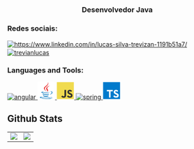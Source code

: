 <h3 align="center">Desenvolvedor Java</h3>

<h3 align="left">Redes sociais:</h3>
<p align="left">
<a href="https://linkedin.com/in/https://www.linkedin.com/in/lucas-silva-trevizan-1191b51a7/" target="blank"><img align="center" src="https://raw.githubusercontent.com/rahuldkjain/github-profile-readme-generator/master/src/images/icons/Social/linked-in-alt.svg" alt="https://www.linkedin.com/in/lucas-silva-trevizan-1191b51a7/" height="30" width="40" /></a>
<a href="https://instagram.com/trevianlucas" target="blank"><img align="center" src="https://raw.githubusercontent.com/rahuldkjain/github-profile-readme-generator/master/src/images/icons/Social/instagram.svg" alt="trevianlucas" height="30" width="40" /></a>
</p>

<h3 align="left">Languages and Tools:</h3>
<p align="left"> <a href="https://angular.io" target="_blank"> <img src="https://angular.io/assets/images/logos/angular/angular.svg" alt="angular" width="40" height="40"/> </a> <a href="https://www.java.com" target="_blank"> <img src="https://raw.githubusercontent.com/devicons/devicon/master/icons/java/java-original.svg" alt="java" width="40" height="40"/> </a> <a href="https://developer.mozilla.org/en-US/docs/Web/JavaScript" target="_blank"> <img src="https://raw.githubusercontent.com/devicons/devicon/master/icons/javascript/javascript-original.svg" alt="javascript" width="40" height="40"/> </a> <a href="https://spring.io/" target="_blank"> <img src="https://www.vectorlogo.zone/logos/springio/springio-icon.svg" alt="spring" width="40" height="40"/> </a> <a href="https://www.typescriptlang.org/" target="_blank"> <img src="https://raw.githubusercontent.com/devicons/devicon/master/icons/typescript/typescript-original.svg" alt="typescript" width="40" height="40"/> </a> </p>




## Github Stats 
<center>
<table>
  <tr>
    <td><img align="left" padding-right="10px" src=https://github-readme-stats.vercel.app/api?username=LucasTrevizanBr&show_icons=true&theme=dark></td>
    <td><img align="left" padding-right="10px" src=https://github-readme-stats.vercel.app/api/top-langs/?username=LucasTrevizanBr&show_icons=true&theme=dark&layout=compact></td>
  </tr>  
</table>
</center>








